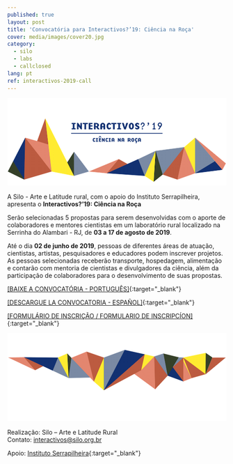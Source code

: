 ```yaml
---
published: true
layout: post
title: 'Convocatória para Interactivos?’19: Ciência na Roça'
cover: media/images/cover20.jpg
category:
  - silo
  - labs
  - callclosed
lang: pt
ref: interactivos-2019-call
---
```

![](/media/images/i19_cover00.png)

A Silo - Arte e Latitude rural, com o apoio do Instituto Serrapilheira, apresenta o **Interactivos?’19: Ciência na Roça**

Serão selecionadas 5 propostas para serem desenvolvidas com o aporte de colaboradores e mentores cientistas em um laboratório rural localizado na Serrinha do Alambari - RJ, de **03 a 17 de agosto de 2019**. 

Até o dia **02 de junho de 2019**, pessoas de diferentes áreas de atuação, cientistas, artistas, pesquisadores e educadores podem inscrever projetos. As pessoas selecionadas receberão transporte, hospedagem, alimentação e contarão com mentoria de cientistas e divulgadores da ciência, além da participação de colaboradores para o desenvolvimento de suas propostas.

[[BAIXE A CONVOCATÓRIA - PORTUGUÊS]](/media/docs/interactivos_convocatoria_2019_PT.pdf){:target="_blank"}  

[[DESCARGUE LA CONVOCATORIA - ESPAÑOL]](/media/docs/interactivos_convocatoria_2019_ES.pdf){:target="_blank"}  

[[FORMULÁRIO DE INSCRIÇÃO / FORMULARIO DE INSCRIPCÍON]](https://forms.gle/ZXiwYFkuPFkz3HV77){:target="_blank"}


![](/media/images/i19_cover02.png)

Realização: Silo – Arte e Latitude Rural  
Contato: [interactivos@silo.org.br](mailto:interactivos@silo.org.br)

Apoio: [Instituto Serrapilheira](https://serrapilheira.org/){:target="_blank"}  
